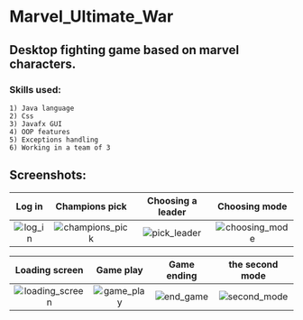 # Marvel_Ultimate_War
## Desktop fighting game based on marvel characters.
### Skills used:
```
1) Java language
2) Css
3) Javafx GUI
4) OOP features
5) Exceptions handling
6) Working in a team of 3
```

## Screenshots:
Log in                     |  Champions pick           | Choosing a leader         |  Choosing mode
:-------------------------:|:-------------------------:|:-------------------------:|:-------------------------:
![log_in](https://user-images.githubusercontent.com/102627389/194119170-67fac764-6ae0-4f66-8e28-2821987b747a.png) |   ![champions_pick](https://user-images.githubusercontent.com/102627389/194119192-79c9541a-481c-4473-811d-af3280cc3573.png) |  ![pick_leader](https://user-images.githubusercontent.com/102627389/194119214-68f3d019-5c32-44f4-902e-98d57c5e0d59.png) |  ![choosing_mode](https://user-images.githubusercontent.com/102627389/194119242-3ee4056b-bd66-462d-8311-844fb46e5feb.png)


Loading screen             |  Game play                | Game ending               |  the second mode
:-------------------------:|:-------------------------:|:-------------------------:|:-------------------------:
![loading_screen](https://user-images.githubusercontent.com/102627389/194119258-452ddd0d-89bb-43b6-8130-cdd1fe3706e6.png) |   ![game_play](https://user-images.githubusercontent.com/102627389/194119128-ce90f298-0dd4-4b89-a8bb-4b46ee54565f.png) |  ![end_game](https://user-images.githubusercontent.com/102627389/194119144-c81558a5-a621-4add-a6ea-720e85adedbf.png) |  ![second_mode](https://user-images.githubusercontent.com/102627389/194119149-cfaab218-bba6-440c-8821-c8e64786b983.png)
